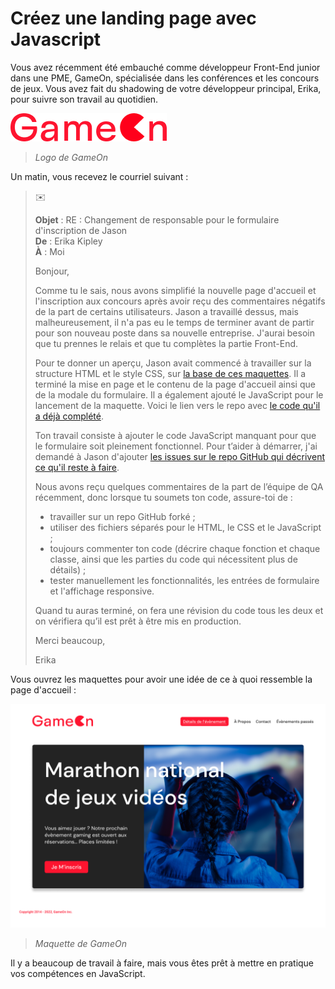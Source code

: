 # Créez une landing page avec Javascript

Vous avez récemment été embauché comme développeur Front-End junior dans une PME, GameOn, spécialisée dans les conférences et les concours de jeux. Vous avez fait du shadowing de votre développeur principal, Erika, pour suivre son travail au quotidien.

![Logo de GameOn](docs/gameon_logo.png)

> _Logo de GameOn_

Un matin, vous recevez le courriel suivant :

> :envelope:
>
> **Objet** : RE : Changement de responsable pour le formulaire d'inscription de Jason  
> **De** : Erika Kipley  
> **À** : Moi
>
> Bonjour,
>
> Comme tu le sais, nous avons simplifié la nouvelle page d'accueil et l'inscription aux concours après avoir reçu des commentaires négatifs de la part de certains utilisateurs. Jason a travaillé dessus, mais malheureusement, il n'a pas eu le temps de terminer avant de partir pour son nouveau poste dans sa nouvelle entreprise. J'aurai besoin que tu prennes le relais et que tu complètes la partie Front-End.
>
> Pour te donner un aperçu, Jason avait commencé à travailler sur la structure HTML et le style CSS, sur [la base de ces maquettes](https://www.figma.com/file/B7NKBDvSI18uoMLJgpnh48/UI-Design-GameOn-FR?node-id=106%3A630). Il a terminé la mise en page et le contenu de la page d'accueil ainsi que de la modale du formulaire. Il a également ajouté le JavaScript pour le lancement de la maquette. Voici le lien vers le repo avec [le code qu'il a déjà complété](https://github.com/OpenClassrooms-Student-Center/GameOn-website-FR/).
>
> Ton travail consiste à ajouter le code JavaScript manquant pour que le formulaire soit pleinement fonctionnel. Pour t’aider à démarrer, j'ai demandé à Jason d'ajouter [les issues sur le repo GitHub qui décrivent ce qu'il reste à faire](https://github.com/OpenClassrooms-Student-Center/GameOn-website-FR/issues).
>
> Nous avons reçu quelques commentaires de la part de l’équipe de QA récemment, donc lorsque tu soumets ton code, assure-toi de :
>
> - travailler sur un repo GitHub forké ;
> - utiliser des fichiers séparés pour le HTML, le CSS et le JavaScript ;
> - toujours commenter ton code (décrire chaque fonction et chaque classe, ainsi que les parties du code qui nécessitent plus de détails) ;
> - tester manuellement les fonctionnalités, les entrées de formulaire et l'affichage responsive.
>
> Quand tu auras terminé, on fera une révision du code tous les deux et on vérifiera qu’il est prêt à être mis en production.
>
> Merci beaucoup,
>
> Erika

Vous ouvrez les maquettes pour avoir une idée de ce à quoi ressemble la page d'accueil :

![Maquette de GameOn](docs/homepage.png)

> _Maquette de GameOn_

Il y a beaucoup de travail à faire, mais vous êtes prêt à mettre en pratique vos compétences en JavaScript.

